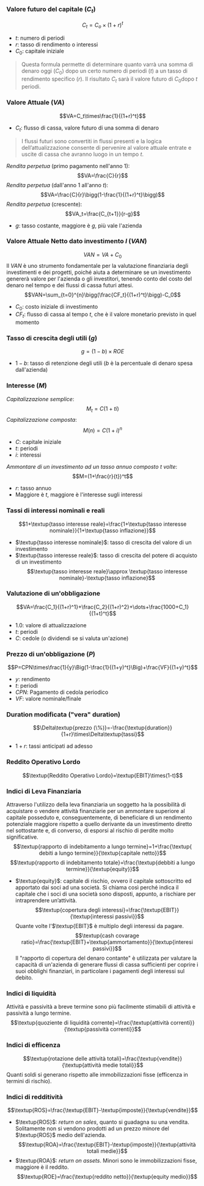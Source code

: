 ### Valore futuro del capitale ($C_t$)
$$C_t=C_o\times(1+r)^t$$
- $t$: numero di periodi 
- $r$: tasso di rendimento o interessi
- $C_0$: capitale iniziale
>Questa formula permette di determinare quanto varrà una somma di denaro oggi ($C_0$​) dopo un certo numero di periodi ($t$) a un tasso di rendimento specifico ($r$). Il risultato $C_t$​ sarà il valore futuro di $C_0$​ dopo $t$ periodi.
### Valore Attuale ($VA$)
$$VA=C_t\times\frac{1}{(1+r)^t}$$
- $C_t$: flusso di cassa, valore futuro di una somma di denaro
>I flussi futuri sono convertiti in flussi presenti e la logica dell’attualizzazione consente di pervenire al valore attuale entrate e uscite di cassa che avranno luogo in un tempo $t$.

*Rendita perpetua* (primo pagamento nell'anno $1$):
$$VA=\frac{C}{r}$$
*Rendita perpetua* (dall'anno $1$ all'anno $t$):
$$VA=\frac{C}{r}\bigg(1-\frac{1}{(1+r)^t}\bigg)$$
*Rendita perpetua* (crescente):
$$VA_t=\frac{C_{t+1}}{r-g}$$
- $g$: tasso costante, maggiore è $g$, più vale l'azienda
### Valore Attuale Netto dato investimento $I$ ($VAN$)
$$VAN=VA+C_0$$
Il $VAN$ è uno strumento fondamentale per la valutazione finanziaria degli investimenti e dei progetti, poiché aiuta a determinare se un investimento genererà valore per l'azienda o gli investitori, tenendo conto del costo del denaro nel tempo e dei flussi di cassa futuri attesi.
$$VAN=\sum_{t=0}^{n}\bigg(\frac{CF_t}{(1+r)^t}\bigg)-C_0$$
- $C_0$: costo iniziale di investimento
-  $CF_t$: flusso di cassa al tempo $t$, che è il valore monetario previsto in quel momento

### Tasso di crescita degli utili ($g$)
$$g=(1-b)\times ROE$$
- $1-b$: tasso di retenzione degli utili ($b$ è la percentuale di denaro spesa dall'azienda)
### Interesse ($M$)
*Capitalizzazione semplice*:
$$M_t=C(1+ti)$$
*Capitalizzazione composta*:
$$M(n)=C(1+i)^n$$
- $C$: capitale iniziale
- $t$: periodi
- $i$: interessi

*Ammontare di un investimento ad un tasso annuo composto* $t$ *volte*:
$$M=(1+\frac{r}{t})^t$$
- $r$: tasso annuo
- Maggiore è $t$, maggiore è l'interesse sugli interessi
### Tassi di interessi nominali e reali
$$1+\textup{tasso interesse reale}=\frac{1+\textup{tasso interesse nominale}}{1+\textup{tasso inflazione}}$$
- $\textup{tasso interesse nominale}$: tasso di crescita del valore di un investimento
- $\textup{tasso interesse reale}$: tasso di crescita del potere di acquisto di un investimento
$$\textup{tasso interesse reale}\approx \textup{tasso interesse nominale}-\textup{tasso  inflazione}$$
### Valutazione di un'obbligazione
$$VA=\frac{C_1}{(1+r)^1}+\frac{C_2}{(1+r)^2}+\dots+\frac{1000+C_1}{(1+t)^t}$$
- $1.0$: valore di attualizzazione
- $t$: periodi
- $C$: cedole (o dividendi se si valuta un'azione)
### Prezzo di un'obbligazione ($P$)
$$P=CPN\times\frac{1}{y}\Big(1-\frac{1}{(1+y)^t}\Big)+\frac{VF}{(1+y)^t}$$
- $y$: rendimento
- $t$: periodi
- $CPN$: Pagamento di cedola periodico
- $VF$: valore nominale/finale
### Duration modificata ("vera" duration)
$$\Delta\textup{prezzo (\%)}=-\frac{\textup{duration}}{1+r}\times\Delta\textup{tassi}$$
- $1+r$: tassi anticipati ad adesso
### Reddito Operativo Lordo
$$\textup{Reddito Operativo Lordo}=\textup{EBIT}\times(1-t)$$
### Indici di Leva Finanziaria
Attraverso l'utilizzo della leva finanziaria un soggetto ha la possibilità di acquistare o vendere attività finanziarie per un ammontare superiore al capitale posseduto e, conseguentemente, di beneficiare di un rendimento potenziale maggiore rispetto a quello derivante da un investimento diretto nel sottostante e, di converso, di esporsi al rischio di perdite molto significative.
$$\textup{rapporto di indebitamento a lungo termine}=1+\frac{\textup{
debiti a lungo termine}}{\textup{capitale netto}}$$
$$\textup{rapporto di indebitamento totale}=\frac{\textup{debbiti a lungo termine}}{\textup{equity}}$$
- $\textup{equity}$: capitale di rischio, ovvero il capitale sottoscritto ed apportato dai soci ad una società. Si chiama così perché indica il capitale che i soci di una società sono disposti, appunto, a rischiare per intraprendere un’attività.
$$\textup{copertura degli interessi}=\frac{\textup{EBIT}}{\textup{interessi passivi}}$$
Quante volte l'$\textup{EBIT}$ è multiplo degli interessi da pagare.
$$\textup{cash covarage ratio}=\frac{\textup{EBIT}+\textup{ammortamento}}{\textup{interesi passivi}}$$
Il "rapporto di copertura del denaro contante" è utilizzata per valutare la capacità di un'azienda di generare flussi di cassa sufficienti per coprire i suoi obblighi finanziari, in particolare i pagamenti degli interessi sul debito.
### Indici di liquidità
Attività e passività a breve termine sono più facilmente stimabili di attività e passività a lungo termine.
$$\textup{quoziente di liquidità corrente}=\frac{\textup{attività correnti}}{\textup{passività correnti}}$$
### Indici di efficenza
$$\textup{rotazione delle attività totali}=\frac{\textup{vendite}}{\textup{attività medie totali}}$$
Quanti soldi si generano rispetto alle immobilizzazioni fisse (efficenza in termini di rischio).
### Indici di redditività
$$\textup{ROS}=\frac{\textup{EBIT}-\textup{imposte}}{\textup{vendite}}$$
- $\textup{ROS}$: *return on sales*, quanto si guadagna su una vendita. Solitamente non si vendono prodotti ad un prezzo minore del $\textup{ROS}$ medio dell'azienda.
$$\textup{ROA}=\frac{\textup{EBIT}-\textup{imposte}}{\textup{attività totali medie}}$$
- $\textup{ROA}$: *return on assets*. Minori sono le immobilizzazioni fisse, maggiore è il reddito.
$$\textup{ROE}=\frac{\textup{reddito netto}}{\textup{equity medio}}$$
